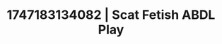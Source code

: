 ---
categories:
- Queer kinks
- Deep gaze
- Sensual touch
- Public sex
- Creative kink
image: /assets/images/1747183134082.jpg
layout: post
seo:
  description: Featured content with exclusive Scat Fetish, ABDL Play. HD images available.
  keywords: Scat Fetish, ABDL Play
  og_image: /assets/images/1747183134082.jpg
  schema_type: VisualArtwork
tags:
- '#1747183134082'
- ABDL Play
- Scat Fetish
title: 1747183134082 | Scat Fetish ABDL Play
---